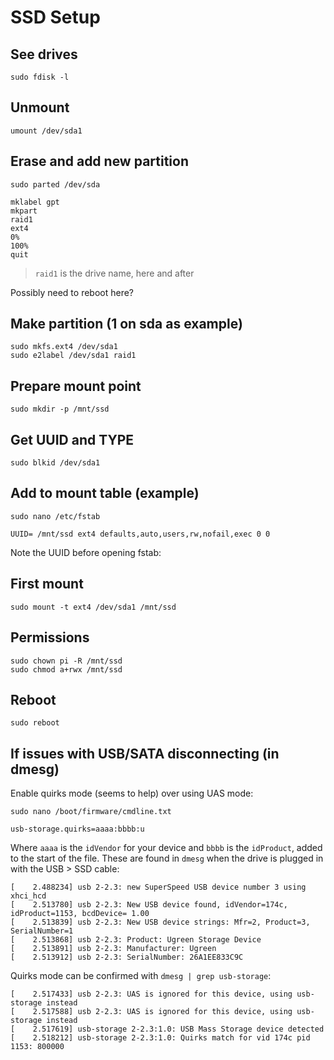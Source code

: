 # SSD Setup

## See drives
```
sudo fdisk -l
```

## Unmount
```
umount /dev/sda1
```

## Erase and add new partition
```
sudo parted /dev/sda
```
  ```
  mklabel gpt
  mkpart
  raid1
  ext4
  0%
  100%
  quit
  ```
> `raid1` is the drive name, here and after

Possibly need to reboot here?

## Make partition (1 on sda as example)
```
sudo mkfs.ext4 /dev/sda1
sudo e2label /dev/sda1 raid1
```

## Prepare mount point
```
sudo mkdir -p /mnt/ssd
```

## Get UUID and TYPE
```
sudo blkid /dev/sda1
```

## Add to mount table (example)
```
sudo nano /etc/fstab
```

```
UUID= /mnt/ssd ext4 defaults,auto,users,rw,nofail,exec 0 0
```

Note the UUID before opening fstab:


## First mount
```
sudo mount -t ext4 /dev/sda1 /mnt/ssd
```

## Permissions

```
sudo chown pi -R /mnt/ssd
sudo chmod a+rwx /mnt/ssd
```

## Reboot
```
sudo reboot
```

## If issues with USB/SATA disconnecting (in dmesg)

Enable quirks mode (seems to help) over using UAS mode:

```
sudo nano /boot/firmware/cmdline.txt
```

```
usb-storage.quirks=aaaa:bbbb:u
```

Where `aaaa` is the `idVendor` for your device and `bbbb` is the `idProduct`, added to the start of the file. These are found in `dmesg` when the drive is plugged in with the USB > SSD cable:

```
[    2.488234] usb 2-2.3: new SuperSpeed USB device number 3 using xhci_hcd
[    2.513780] usb 2-2.3: New USB device found, idVendor=174c, idProduct=1153, bcdDevice= 1.00
[    2.513839] usb 2-2.3: New USB device strings: Mfr=2, Product=3, SerialNumber=1
[    2.513868] usb 2-2.3: Product: Ugreen Storage Device
[    2.513891] usb 2-2.3: Manufacturer: Ugreen
[    2.513912] usb 2-2.3: SerialNumber: 26A1EE833C9C
```

Quirks mode can be confirmed with `dmesg | grep usb-storage`:

```
[    2.517433] usb 2-2.3: UAS is ignored for this device, using usb-storage instead
[    2.517588] usb 2-2.3: UAS is ignored for this device, using usb-storage instead
[    2.517619] usb-storage 2-2.3:1.0: USB Mass Storage device detected
[    2.518212] usb-storage 2-2.3:1.0: Quirks match for vid 174c pid 1153: 800000
```
